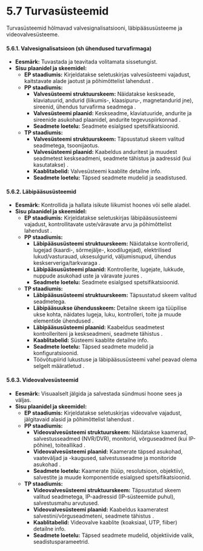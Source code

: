 # 5.7 Turvasüsteemid

Turvasüsteemid hõlmavad valvesignalisatsiooni, läbipääsusüsteeme ja videovalvesüsteeme.

#### 5.6.1. Valvesignalisatsioon (sh ühendused turvafirmaga)

* **Eesmärk:** Tuvastada ja teavitada volitamata sissetungist.
* **Sisu plaanidel ja skeemidel:**
  * **EP staadiumis:** Kirjeldatakse seletuskirjas valvesüsteemi vajadust, kaitstavate alade jaotust ja põhimõttelist lahendust .
  * **PP staadiumis:** 
    * **Valvesüsteemi struktuurskeem:** Näidatakse keskseade, klaviatuurid, andurid (liikumis-, klaasipuru-, magnetandurid jne), sireenid, ühendus turvafirma seadmega .
    * **Valvesüsteemi plaanid:** Keskseadme, klaviatuuride, andurite ja sireenide asukohad plaanidel, andurite tegevuspiirkonnad .
    * **Seadmete loetelu:** Seadmete esialgsed spetsifikatsioonid.
  * **TP staadiumis:** 
    * **Valvesüsteemi struktuurskeem:** Täpsustatud skeem valitud seadmetega, tsoonijaotus.
    * **Valvesüsteemi plaanid:** Kaabeldus anduritest ja muudest seadmetest keskseadmeni, seadmete tähistus ja aadressid (kui kasutatakse) .
    * **Kaablitabelid:** Valvesüsteemi kaablite detailne info.
    * **Seadmete loetelu:** Täpsed seadmete mudelid ja seadistused.

#### 5.6.2. Läbipääsusüsteemid

* **Eesmärk:** Kontrollida ja hallata isikute liikumist hoones või selle aladel.
* **Sisu plaanidel ja skeemidel:**
  * **EP staadiumis:** Kirjeldatakse seletuskirjas läbipääsusüsteemi vajadust, kontrollitavate uste/väravate arvu ja põhimõttelist lahendust .
  * **PP staadiumis:** 
    * **Läbipääsusüsteemi struktuurskeem:** Näidatakse kontrollerid, lugejad (kaardi-, sõrmejälje-, koodilugejad), elektrilised lukud/vasturauad, uksesulgurid, väljumisnupud, ühendus keskserveriga/tarkvaraga .
    * **Läbipääsusüsteemi plaanid:** Kontrollerite, lugejate, lukkude, nuppude asukohad uste ja väravate juures .
    * **Seadmete loetelu:** Seadmete esialgsed spetsifikatsioonid.
  * **TP staadiumis:** 
    * **Läbipääsusüsteemi struktuurskeem:** Täpsustatud skeem valitud seadmetega.
    * **Läbipääsuukse ühendusskeem:** Detailne skeem iga tüüpilise ukse kohta, näidates lugeja, luku, kontrolleri, toite ja muude elementide ühendused .
    * **Läbipääsusüsteemi plaanid:** Kaabeldus seadmetest kontrolleriteni ja keskseadmeni, seadmete tähistus .
    * **Kaablitabelid:** Süsteemi kaablite detailne info.
    * **Seadmete loetelu:** Täpsed seadmete mudelid ja konfiguratsioonid.
    * Töövõtupiirid lukustuse ja läbipääsusüsteemi vahel peavad olema selgelt määratletud .

#### 5.6.3. Videovalvesüsteemid

* **Eesmärk:** Visuaalselt jälgida ja salvestada sündmusi hoone sees ja väljas.
* **Sisu plaanidel ja skeemidel:**
  * **EP staadiumis:** Kirjeldatakse seletuskirjas videovalve vajadust, jälgitavaid alasid ja põhimõttelist lahendust .
  * **PP staadiumis:** 
    * **Videovalvesüsteemi struktuurskeem:** Näidatakse kaamerad, salvestusseadmed (NVR/DVR), monitorid, võrguseadmed (kui IP-põhine), toiteallikad .
    * **Videovalvesüsteemi plaanid:** Kaamerate täpsed asukohad, vaateväljad ja -kaugused, salvestusseadme ja monitoride asukohad .
    * **Seadmete loetelu:** Kaamerate (tüüp, resolutsioon, objektiiv), salvestite ja muude komponentide esialgsed spetsifikatsioonid.
  * **TP staadiumis:** 
    * **Videovalvesüsteemi struktuurskeem:** Täpsustatud skeem valitud seadmetega, IP-aadressid (IP-süsteemide puhul), salvestusmahu arvutused.
    * **Videovalvesüsteemi plaanid:** Kaabeldus kaameratest salvestini/võrguseadmeteni, seadmete tähistus .
    * **Kaablitabelid:** Videovalve kaablite (koaksiaal, UTP, fiiber) detailne info.
    * **Seadmete loetelu:** Täpsed seadmete mudelid, objektiivide valik, seadistusparameetrid.
